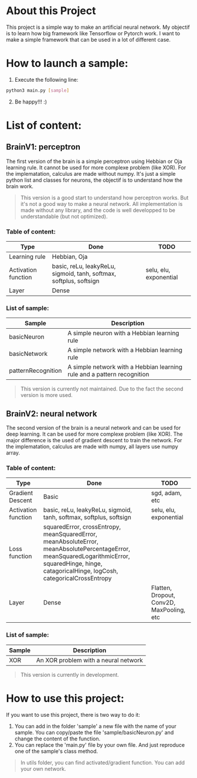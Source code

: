 # About this Project
This project is a simple way to make an artificial neural network. My objectif is to learn how big framework like Tensorflow or Pytorch work. I want to make a simple framework that can be used in a lot of different case.

# How to launch a sample:

1. Execute the following line:
```sh
python3 main.py [sample]
```
2. Be happy!!! :)

# List of content:

## BrainV1: perceptron

The first version of the brain is a simple perceptron using Hebbian or Oja learning rule. It cannot be used for more complexe problem (like XOR).
For the implematation, calculus are made without numpy. It's just a simple python list and classes for neurons, the objectif is to understand how the brain work.

> This version is a good start to understand how perceptron works. But it's not a good way to make a neural network. All implementation is made without any library, and the code is well developped to be understandable (but not optimized).

### Table of content:

| Type | Done | TODO |
| ------ | ------ | ------ |
| Learning rule | Hebbian, Oja | |
| Activation function | basic, reLu, leakyReLu, sigmoid, tanh, softmax, softplus, softsign | selu, elu, exponential |
| Layer | Dense | |

### List of sample:

| Sample | Description |
| ------ | ------ |
| basicNeuron | A simple neuron with a Hebbian learning rule |
| basicNetwork | A simple network with a Hebbian learning rule |
| patternRecognition | A simple network with a Hebbian learning rule and a pattern recognition |

> This version is currently not maintained. Due to the fact the second version is more used.

## BrainV2: neural network

The second version of the brain is a neural network and can be used for deep learning. It can be used for more complexe problem (like XOR). The major difference is the used of gradient descent to train the network. For the implematation, calculus are made with numpy, all layers use numpy array.

### Table of content:

| Type | Done | TODO |
| ------ | ------ | ------ |
| Gradient Descent | Basic | sgd, adam, etc|
| Activation function | basic, reLu, leakyReLu, sigmoid, tanh, softmax, softplus, softsign | selu, elu, exponential |
| Loss function | squaredError, crossEntropy, meanSquaredError, meanAbsoluteError, meanAbsolutePercentageError, meanSquaredLogarithmicError, squaredHinge, hinge, catagoricalHinge, logCosh, categoricalCrossEntropy | |
| Layer | Dense | Flatten, Dropout, Conv2D, MaxPooling, etc |

### List of sample:

| Sample | Description |
| ------ | ------ |
| XOR | An XOR problem with a neural network |

> This version is currently in development.

# How to use this project:
If you want to use this project, there is two way to do it:
1. You can add in the folder 'sample' a new file with the name of your sample. You can copy/paste the file 'sample/basicNeuron.py' and change the content of the function.
2. You can replace the 'main.py' file by your own file. And just reproduce one of the sample's class method.

> In utils folder, you can find activated/gradient function. You can add your own network.